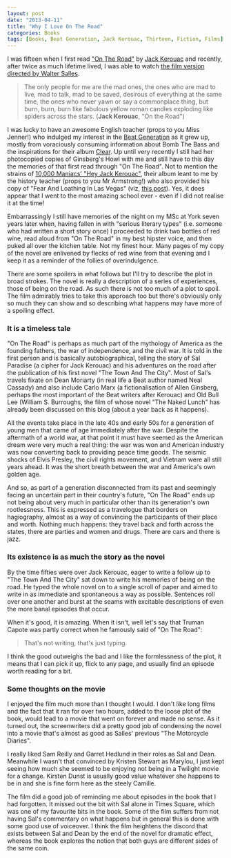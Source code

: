 ```yaml
---
layout: post
date: "2013-04-11"
title: "Why I Love On The Road"
categories: Books
tags: [Books, Beat Generation, Jack Kerouac, Thirteen, Fiction, Films]
---
```


I was fifteen when I first read ["On The Road"](http://www.goodreads.com/book/show/70401.On_the_Road) by [Jack Kerouac](http://en.wikipedia.org/wiki/Jack_Kerouac) and recently, after twice as much lifetime lived, I was able to watch [the film version directed by Walter Salles](http://www.imdb.com/title/tt0337692/).

> The only people for me are the mad ones, the ones who are mad to live, mad to talk, mad to be saved, desirous of everything at the same time, the ones who never yawn or say a commonplace thing, but burn, burn, burn like fabulous yellow roman candles exploding like spiders across the stars. (**Jack Kerouac**, "On the Road")

I was lucky to have an awesome English teacher (props to you Miss Jenner!) who indulged my interest in the [Beat Generation](http://www.online-literature.com/periods/beat.php) as it grew up, mostly from voraciously consuming information about Bomb The Bass and the inspirations for their album [Clear](uc14). Up until very recently I still had her photocopied copies of Ginsberg's Howl with me and still have to this day the memories of that first read through "On The Road". Not to mention the strains of [10,000 Maniacs' "Hey Jack Kerouac"](http://www.last.fm/music/10,000+Maniacs/_/Hey+Jack+Kerouac), their album leant to me by the history teacher (props to you Mr Armstrong!) who also provided his copy of "Fear And Loathing In Las Vegas" (viz, [this post](gonzo-a-graphic-biography-of-hunter-s-thompson)). Yes, it does appear that I went to the most amazing school ever - even if I did not realise it at the time!

Embarrassingly I still have memories of the night on my MSc at York seven years later when, having fallen in with "serious literary types" (i.e. someone who had written a short story once) I proceeded to drink two bottles of red wine, read aloud from "On The Road" in my best hipster voice, and then puked all over the kitchen table. Not my finest hour. Many pages of my copy of the novel are enlivened by flecks of red wine from that evening and I keep it as a reminder of the follies of overindulgence.

There are some spoilers in what follows but I'll try to describe the plot in broad strokes. The novel is really a description of a series of experiences, those of being on the road. As such there is not too much of a plot to spoil. The film admirably tries to take this approach too but there's obviously only so much they can show and so describing what happens may have more of a spoiling effect.

### It is a timeless tale

"On The Road" is perhaps as much part of the mythology of America as the founding fathers, the war of independence, and the civil war. It is told in the first person and is basically autobiographical, telling the story of Sal Paradise (a cipher for Jack Kerouac) and his adventures on the road after the publication of his first novel "The Town And The City". Most of Sal's travels fixate on Dean Moriarty (in real life a Beat author named Neal Cassady) and also include Carlo Marx (a fictionalisation of Allen Ginsberg, perhaps the most important of the Beat writers after Kerouac) and Old Bull Lee (William S. Burroughs, the film of whose novel "The Naked Lunch" has already been discussed on this blog (about a year back as it happens).

All the events take place in the late 40s and early 50s for a generation of young men that came of age immediately after the war. Despite the aftermath of a world war, at that point it must have seemed as the American dream were very much a real thing: the war was won and American industry was now converting back to providing peace time goods. The seismic shocks of Elvis Presley, the civil rights movement, and Vietnam were all still years ahead. It was the short breath between the war and America's own golden age.

And so, as part of a generation disconnected from its past and seemingly facing an uncertain part in their country's future, "On The Road" ends up not being about very much in particular other than its generation's own rootlessness. This is expressed as a travelogue  that borders on hagiography, almost as a way of convincing the participants of their place and worth. Nothing much happens: they travel back and forth across the states, there are parties and women and drugs. There are cars and there is jazz.

### Its existence is as much the story as the novel

By the time fifties were over Jack Kerouac, eager to write a follow up to "The Town And The City" sat down to write his memories of being on the road. He typed the whole novel on to a single scroll of paper and aimed to write in as immediate and spontaneous a way as possible. Sentences roll over one another and burst at the seams with excitable descriptions of even the more banal episodes that occur.

When it's good, it is amazing. When it isn't, well let's say that Truman Capote was partly correct when he famously said of "On The Road":

> That's not writing, that's just typing.

I think the good outweighs the bad and I like the formlessness of the plot, it means that I can pick it up, flick to any page, and usually find an episode worth reading for a bit.

### Some thoughts on the movie

I enjoyed the film much more than I thought I would. I don't like long films and the fact that it ran for over two hours, added to the loose plot of the book, would lead to a movie that went on forever and made no sense. As it turned out, the screenwriters did a pretty good job of condensing the novel into a movie that's almost as good as Salles' previous "The Motorcycle Diaries".

I really liked Sam Reilly and Garret Hedlund in their roles as Sal and Dean. Meanwhile I wasn't that convinced by Kristen Stewart as Marylou, I just kept seeing how much she seemed to be enjoying not being in a Twilight movie for a change. Kirsten Dunst is usually good value whatever she happens to be in and she is fine form here as the steely Camille.

The film did a good job of reminding me about episodes in the book that I had forgotten. It missed out the bit with Sal alone in Times Square, which was one of my favourite bits in the book. Some of the film suffers from not having Sal's commentary on what happens but in general this is done with some good use of voiceover. I think the film heightens the discord that exists between Sal and Dean by the end of the novel for dramatic effect, whereas the book explores the notion that both guys are different sides of the same coin.